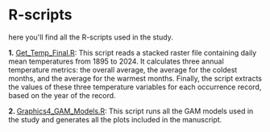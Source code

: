 # R-scripts

here you'll find all the R-scripts used in the study. 

<b>1.</b> [Get_Temp_Final.R](https://github.com/oleon12/Tbrasiliensis_USrange/edit/main/R/Get_Temp_Final.R): This script reads a stacked raster file containing daily mean temperatures from 1895 to 2024. It calculates three annual temperature metrics: the overall average, the average for the coldest months, and the average for the warmest months. Finally, the script extracts the values of these three temperature variables for each occurrence record, based on the year of the record.

<b>2. </b>[Graphics4_GAM_Models.R](https://github.com/oleon12/Tbrasiliensis_USrange/edit/main/R/Graphics4_GAM_Models.R): This script runs all the GAM models used in the study and generates all the plots included in the manuscript.
